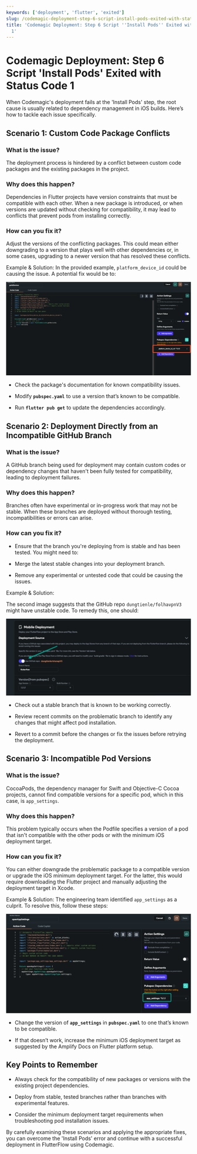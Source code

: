 ```yaml
---
keywords: ['deployment', 'flutter', 'exited']
slug: /codemagic-deployment-step-6-script-install-pods-exited-with-status-code-1
title: 'Codemagic Deployment: Step 6 Script ''Install Pods'' Exited with Status Code
  1'
---
```


# Codemagic Deployment: Step 6 Script 'Install Pods' Exited with Status Code 1

When Codemagic's deployment fails at the 'Install Pods' step, the root cause is usually related to dependency management in iOS builds. Here’s how to tackle each issue specifically.​

## Scenario 1: Custom Code Package Conflicts

### What is the issue? 
The deployment process is hindered by a conflict between custom code packages and the existing packages in the project.​

### Why does this happen?
Dependencies in Flutter projects have version constraints that must be compatible with each other. When a new package is introduced, or when versions are updated without checking for compatibility, it may lead to conflicts that prevent pods from installing correctly.​

### How can you fix it?
Adjust the versions of the conflicting packages. This could mean either downgrading to a version that plays well with other dependencies or, in some cases, upgrading to a newer version that has resolved these conflicts.

​Example &amp; Solution: 
In the provided example, `platform_device_id` could be causing the issue. A potential fix would be to:​

![](../../assets/20250430121132533922.png)

- Check the package's documentation for known compatibility issues.

- Modify **`pubspec.yaml`** to use a version that’s known to be compatible.

- Run **`flutter pub get`** to update the dependencies accordingly.

## Scenario 2: Deployment Directly from an Incompatible GitHub Branch

### What is the issue?

A GitHub branch being used for deployment may contain custom codes or dependency changes that haven't been fully tested for compatibility, leading to deployment failures.

### Why does this happen?
Branches often have experimental or in-progress work that may not be stable. When these branches are deployed without thorough testing, incompatibilities or errors can arise.

### ​How can you fix it?
- Ensure that the branch you're deploying from is stable and has been tested. You might need to:

- Merge the latest stable changes into your deployment branch.

- Remove any experimental or untested code that could be causing the issues.

Example &amp; Solution:

The second image suggests that the GitHub repo `dungtienle/folhavpnV3` might have unstable code. To remedy this, one should:

![](../../assets/20250430121132883140.png)

- Check out a stable branch that is known to be working correctly.

- Review recent commits on the problematic branch to identify any changes that might affect pod installation.

- Revert to a commit before the changes or fix the issues before retrying the deployment.

## Scenario 3: Incompatible Pod Versions

### What is the issue?
CocoaPods, the dependency manager for Swift and Objective-C Cocoa projects, cannot find compatible versions for a specific pod, which in this case, is `app_settings`.

### Why does this happen?
This problem typically occurs when the Podfile specifies a version of a pod that isn't compatible with the other pods or with the minimum iOS deployment target.

### How can you fix it?
You can either downgrade the problematic package to a compatible version or upgrade the iOS minimum deployment target. For the latter, this would require downloading the Flutter project and manually adjusting the deployment target in Xcode.

​Example &amp; Solution: 
The engineering team identified `app_settings` as a culprit. To resolve this, follow these steps:

![](../../assets/20250430121133219967.png)

- Change the version of **`app_settings`** in **`pubspec.yaml`** to one that’s known to be compatible.

- If that doesn’t work, increase the minimum iOS deployment target as suggested by the Amplify Docs on Flutter platform setup.

## Key Points to Remember

- Always check for the compatibility of new packages or versions with the existing project dependencies.

- Deploy from stable, tested branches rather than branches with experimental features.

- Consider the minimum deployment target requirements when troubleshooting pod installation issues.

By carefully examining these scenarios and applying the appropriate fixes, you can overcome the 'Install Pods' error and continue with a successful deployment in FlutterFlow using Codemagic.